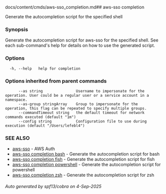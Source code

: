 docs/content/cmds/aws-sso_completion.md## aws-sso completion

Generate the autocompletion script for the specified shell

### Synopsis

Generate the autocompletion script for aws-sso for the specified shell.
See each sub-command's help for details on how to use the generated script.


### Options

```
  -h, --help   help for completion
```

### Options inherited from parent commands

```
      --as string               Username to impersonate for the operation. User could be a regular user or a service account in a namespace.
      --as-group stringArray    Group to impersonate for the operation, this flag can be repeated to specify multiple groups.
      --commandTimeout string   the default timeout for network commands executed (default "1m")
      --config string           Configuration file to use during execution (default "/Users/lefebl4")
```

### SEE ALSO

* [aws-sso](../aws-sso)	 - AWS Auth
* [aws-sso completion bash](../aws-sso_completion_bash)	 - Generate the autocompletion script for bash
* [aws-sso completion fish](../aws-sso_completion_fish)	 - Generate the autocompletion script for fish
* [aws-sso completion powershell](../aws-sso_completion_powershell)	 - Generate the autocompletion script for powershell
* [aws-sso completion zsh](../aws-sso_completion_zsh)	 - Generate the autocompletion script for zsh

###### Auto generated by spf13/cobra on 4-Sep-2025
